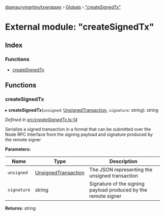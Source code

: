 [@amaurymartiny/txwrapper](../README.md) › [Globals](../globals.md) › ["createSignedTx"](_createsignedtx_.md)

# External module: "createSignedTx"

## Index

### Functions

* [createSignedTx](_createsignedtx_.md#createsignedtx)

## Functions

###  createSignedTx

▸ **createSignedTx**(`unsigned`: [UnsignedTransaction](../interfaces/_balancetransfer_.unsignedtransaction.md), `signature`: string): *string*

*Defined in [src/createSignedTx.ts:14](https://github.com/amaurymartiny/polkadotjs-wrapper/blob/91a53f7/src/createSignedTx.ts#L14)*

Serialize a signed transaction in a format that can be submitted over the
Node RPC Interface from the signing payload and signature produced by the
remote signer

**Parameters:**

Name | Type | Description |
------ | ------ | ------ |
`unsigned` | [UnsignedTransaction](../interfaces/_balancetransfer_.unsignedtransaction.md) | The JSON representing the unsigned transaction |
`signature` | string | Signature of the signing payload produced by the remote signer  |

**Returns:** *string*
